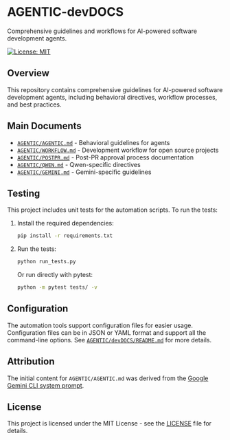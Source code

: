 # AGENTIC-devDOCS

Comprehensive guidelines and workflows for AI-powered software development agents.

[![License: MIT](https://img.shields.io/badge/License-MIT-yellow.svg)](https://opensource.org/licenses/MIT)

## Overview

This repository contains comprehensive guidelines for AI-powered software development agents, including behavioral directives, workflow processes, and best practices.

## Main Documents

- [`AGENTIC/AGENTIC.md`](AGENTIC/AGENTIC.md) - Behavioral guidelines for agents
- [`AGENTIC/WORKFLOW.md`](AGENTIC/WORKFLOW.md) - Development workflow for open source projects
- [`AGENTIC/POSTPR.md`](AGENTIC/POSTPR.md) - Post-PR approval process documentation
- [`AGENTIC/QWEN.md`](AGENTIC/QWEN.md) - Qwen-specific directives
- [`AGENTIC/GEMINI.md`](AGENTIC/GEMINI.md) - Gemini-specific guidelines

## Testing

This project includes unit tests for the automation scripts. To run the tests:

1. Install the required dependencies:
   ```bash
   pip install -r requirements.txt
   ```

2. Run the tests:
   ```bash
   python run_tests.py
   ```

   Or run directly with pytest:
   ```bash
   python -m pytest tests/ -v
   ```

## Configuration

The automation tools support configuration files for easier usage. Configuration files can be in JSON or YAML format and support all the command-line options. See [`AGENTIC/devDOCS/README.md`](AGENTIC/devDOCS/README.md) for more details.

## Attribution

The initial content for `AGENTIC/AGENTIC.md` was derived from the [Google Gemini CLI system prompt](https://github.com/x1xhlol/system-prompts-and-models-of-ai-tools/blob/main/Open%20Source%20prompts/Gemini%20CLI/google-gemini-cli-system-prompt.txt).

## License

This project is licensed under the MIT License - see the [LICENSE](LICENSE) file for details.
